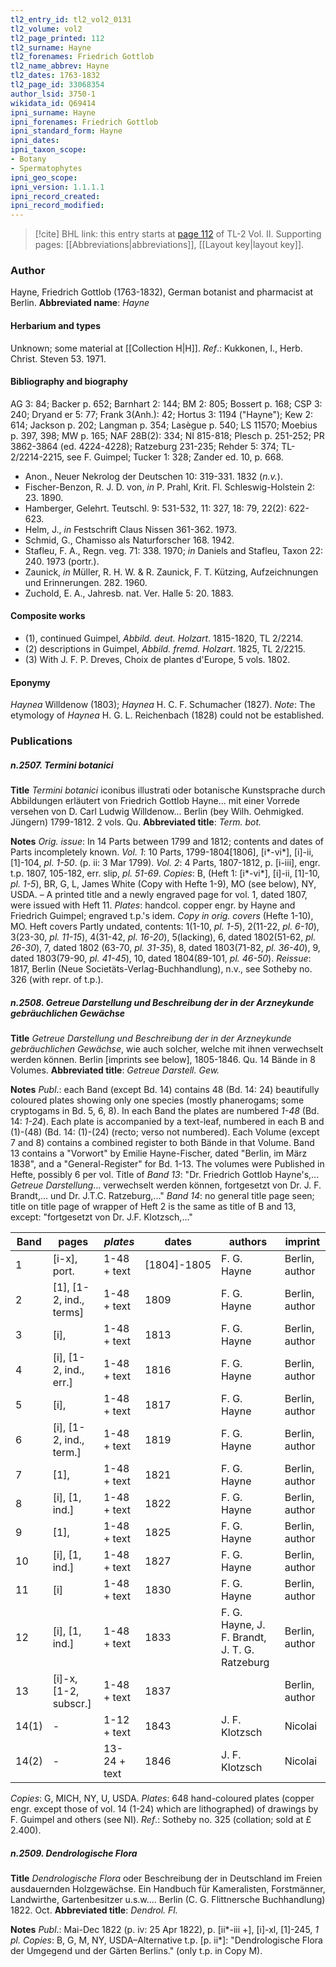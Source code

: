 ```yaml
---
tl2_entry_id: tl2_vol2_0131
tl2_volume: vol2
tl2_page_printed: 112
tl2_surname: Hayne
tl2_forenames: Friedrich Gottlob
tl2_name_abbrev: Hayne
tl2_dates: 1763-1832
tl2_page_id: 33068354
author_lsid: 3750-1
wikidata_id: Q69414
ipni_surname: Hayne
ipni_forenames: Friedrich Gottlob
ipni_standard_form: Hayne
ipni_dates: 
ipni_taxon_scope: 
- Botany
- Spermatophytes
ipni_geo_scope: 
ipni_version: 1.1.1.1
ipni_record_created: 
ipni_record_modified:
---
```



> [!cite] BHL link: this entry starts at [page 112](https://www.biodiversitylibrary.org/page/33068354) of TL-2 Vol. II.
> Supporting pages: [[Abbreviations|abbreviations]], [[Layout key|layout key]].

### Author

Hayne, Friedrich Gottlob (1763-1832), German botanist and pharmacist at Berlin. 
**Abbreviated name**: *Hayne*

#### Herbarium and types

Unknown; some material at [[Collection H|H]].
*Ref*.: Kukkonen, I., Herb. Christ. Steven 53. 1971.

#### Bibliography and biography

AG 3: 84; Backer p. 652; Barnhart 2: 144; BM 2: 805; Bossert p. 168; CSP 3: 240; Dryand er 5: 77; Frank 3(Anh.): 42; Hortus 3: 1194 ("Hayne"); Kew 2: 614; Jackson p. 202; Langman p. 354; Lasègue p. 540; LS 11570; Moebius p. 397, 398; MW p. 165; NAF 28B(2): 334; NI 815-818; Plesch p. 251-252; PR 3862-3864 (ed. 4224-4228); Ratzeburg 231-235; Rehder 5: 374; TL-2/2214-2215, see F. Guimpel; Tucker 1: 328; Zander ed. 10, p. 668.
- Anon., Neuer Nekrolog der Deutschen 10: 319-331. 1832 (*n.v.*).
- Fischer-Benzon, R. J. D. von, *in* P. Prahl, Krit. Fl. Schleswig-Holstein 2: 23. 1890.
- Hamberger, Gelehrt. Teutschl. 9: 531-532, 11: 327, 18: 79, 22(2): 622-623.
- Helm, J., *in* Festschrift Claus Nissen 361-362. 1973.
- Schmid, G., Chamisso als Naturforscher 168. 1942.
- Stafleu, F. A., Regn. veg. 71: 338. 1970; *in* Daniels and Stafleu, Taxon 22: 240. 1973 (portr.).
- Zaunick, *in* Müller, R. H. W. & R. Zaunick, F. T. Kützing, Aufzeichnungen und Erinnerungen. 282. 1960.
- Zuchold, E. A., Jahresb. nat. Ver. Halle 5: 20. 1883.

#### Composite works

- (1), continued Guimpel, *Abbild. deut. Holzart*. 1815-1820, TL 2/2214.
- (2) descriptions in Guimpel, *Abbild. fremd. Holzart*. 1825, TL 2/2215.
- (3) With J. F. P. Dreves, Choix de plantes d'Europe, 5 vols. 1802.

#### Eponymy

*Haynea* Willdenow (1803); *Haynea* H. C. F. Schumacher (1827). *Note*: The etymology of *Haynea* H. G. L. Reichenbach (1828) could not be established.

### Publications

##### n.2507. Termini botanici

**Title**
*Termini botanici* iconibus illustrati oder botanische Kunstsprache durch Abbildungen erläutert von Friedrich Gottlob Hayne... mit einer Vorrede versehen von D. Carl Ludwig Willdenow... Berlin (bey Wilh. Oehmigked. Jüngern) 1799-1812. 2 vols. Qu.
**Abbreviated title**: *Term. bot.*

**Notes**
*Orig. issue*: In 14 Parts between 1799 and 1812; contents and dates of Parts incompletely known.
*Vol. 1*: 10 Parts, 1799-1804\[1806\], \[i\*-vi\*\], \[i\]-ii, \[1\]-104, *pl. 1-50*. (p. ii: 3 Mar 1799).
*Vol. 2*: 4 Parts, 1807-1812, p. \[i-iii\], engr. t.p. 1807, 105-182, err. slip, *pl. 51-69*.
*Copies*: B, (Heft 1: \[i\*-vi\*\], \[i\]-ii, \[1\]-10, *pl. 1-5*), BR, G, L, James White (Copy with Hefte 1-9), MO (see below), NY, USDA. – A printed title and a newly engraved page for vol. 1, dated 1807, were issued with Heft 11.
*Plates*: handcol. copper engr. by Hayne and Friedrich Guimpel; engraved t.p.'s idem.
*Copy in orig. covers* (Hefte 1-10), MO. Heft covers Partly undated, contents: 1(1-10, *pl. 1-5*), 2(11-22, *pl. 6-10*), 3(23-30, *pl. 11-15*), 4(31-42, *pl. 16-20*), 5(lacking), 6, dated 1802(51-62, *pl. 26-30*), 7, dated 1802 (63-70, *pl. 31-35*), 8, dated 1803(71-82, *pl. 36-40*), 9, dated 1803(79-90, *pl. 41-45*), 10, dated 1804(89-101, *pl. 46-50*).
*Reissue*: 1817, Berlin (Neue Societäts-Verlag-Buchhandlung), n.v., see Sotheby no. 326 (with repr. of t.p.).

##### n.2508. Getreue Darstellung und Beschreibung der in der Arzneykunde gebräuchlichen Gewächse

**Title**
*Getreue Darstellung und Beschreibung der in der Arzneykunde gebräuchlichen Gewächse*, wie auch solcher, welche mit ihnen verwechselt werden können. Berlin \[imprints see below\], 1805-1846. Qu. 14 Bände in 8 Volumes.
**Abbreviated title**: *Getreue Darstell. Gew.*

**Notes**
*Publ*.: each Band (except Bd. 14) contains 48 (Bd. 14: 24) beautifully coloured plates showing only one species (mostly phanerogams; some cryptogams in Bd. 5, 6, 8). In each Band the plates are numbered *1-48* (Bd. 14: *1-24*). Each plate is accompanied by a text-leaf, numbered in each B and (1)-(48) (Bd. 14: (1)-(24) (recto; verso not numbered). Each Volume (except 7 and 8) contains a combined register to both Bände in that Volume. Band 13 contains a "Vorwort" by Emilie Hayne-Fischer, dated "Berlin, im März 1838", and a "General-Register" for Bd. 1-13. The volumes were Published in Hefte, possibly 6 per vol.
Title of *Band 13*: "Dr. Friedrich Gottlob Hayne's,... *Getreue Darstellung*... verwechselt werden können, fortgesetzt von Dr. J. F. Brandt,... und Dr. J.T.C. Ratzeburg,..."
*Band 14*: no general title page seen; title on title page of wrapper of Heft 2 is the same as title of B and 13, except: "fortgesetzt von Dr. J.F. Klotzsch,..."

|Band	|pages	|*plates*	|dates	|authors	|imprint|
|---	|---	|---	|---	|---	|---	|
|1	|\[i-x\], port.	|1-48 + text	|\[1804\]-1805	|F. G. Hayne	|Berlin, author|
|2	|\[1\], \[1-2, ind., terms\]	|1-48 + text	|1809	|F. G. Hayne	|Berlin, author|
|3	|\[i\],	|1-48 + text	|1813	|F. G. Hayne	|Berlin, author|
|4	|\[i\], \[1-2, ind., err.\]	|1-48 + text	|1816	|F. G. Hayne	|Berlin, author|
|5	|\[i\],	|1-48 + text	|1817	|F. G. Hayne	|Berlin, author|
|6	|\[i\], \[1-2, ind., term.\]	|1-48 + text	|1819	|F. G. Hayne	|Berlin, author|
|7	|\[1\],	|1-48 + text	|1821	|F. G. Hayne	|Berlin, author|
|8	|\[i\], \[1, ind.\]	|1-48 + text	|1822	|F. G. Hayne	|Berlin, author|
|9	|\[1\],	|1-48 + text	|1825	|F. G. Hayne	|Berlin, author|
|10	|\[i\], \[1, ind.\]	|1-48 + text	|1827	|F. G. Hayne	|Berlin, author|
|11	|\[i\]	|1-48 + text	|1830	|F. G. Hayne	|Berlin, author|
|12	|\[i\], \[1, ind.\]	|1-48 + text	|1833	|F. G. Hayne, J. F. Brandt, J. T. G. Ratzeburg	|Berlin, author|
|13	|\[i\]-x, \[1-2, subscr.\]	|1-48 + text	|1837	|	|Berlin, author|
|14(1)	|-	|1-12 + text	|1843	|J. F. Klotzsch	|Nicolai|
|14(2)	|-	|13-24 + text	|1846	|J. F. Klotzsch	|Nicolai|

*Copies*: G, MICH, NY, U, USDA.
*Plates*: 648 hand-coloured plates (copper engr. except those of vol. 14 (1-24) which are lithographed) of drawings by F. Guimpel and others (see NI).
*Ref*.: Sotheby no. 325 (collation; sold at £ 2.400).

##### n.2509. Dendrologische Flora

**Title**
*Dendrologische Flora* oder Beschreibung der in Deutschland im Freien ausdauernden Holzgewächse. Ein Handbuch für Kameralisten, Forstmänner, Landwirthe, Gartenbesitzer u.s.w.... Berlin (C. G. Flittnersche Buchhandlung) 1822. Oct.
**Abbreviated title**: *Dendrol. Fl.*

**Notes**
*Publ*.: Mai-Dec 1822 (p. iv: 25 Apr 1822), p. \[ii\*-iii +\], \[i\]-xl, \[1\]-245, *1 pl. Copies*: B, G, M, NY, USDA–Alternative t.p. \[p. ii\*\]: "Dendrologische Flora der Umgegend und der Gärten Berlins." (only t.p. in Copy M).

